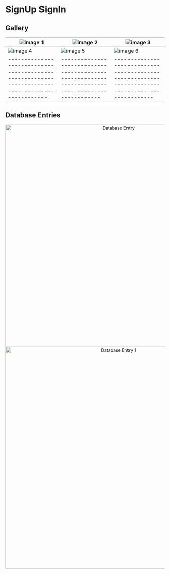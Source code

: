 
# SignUp SignIn

## Gallery

| ![image 1](https://github.com/user-attachments/assets/eeceb1fb-ec29-44b3-8547-21d22e62cbcf) | ![image 2](https://github.com/user-attachments/assets/dea7beb5-c08e-402b-b26d-d3519648bf27) | ![image 3](https://github.com/user-attachments/assets/a7991973-e3b9-4c60-99dc-51f4ba5b1812) |
|------------------------------------------------------------------------------------------------|------------------------------------------------------------------------------------------------|------------------------------------------------------------------------------------------------|
| ![image 4](https://github.com/user-attachments/assets/ade8afa4-1d79-4466-a854-a2fb9fa8ca8c) | ![image 5](https://github.com/user-attachments/assets/a15744a7-04b1-4238-a2e2-44f831753ffd) | ![image 6](https://github.com/user-attachments/assets/3158926a-ee84-4a5e-8dcd-ef9aae9e7d16) |
|------------------------------------------------------------------------------------------------|------------------------------------------------------------------------------------------------|------------------------------------------------------------------------------------------------|

## Database Entries

<div align="center">
  <img src="https://github.com/user-attachments/assets/1d81fa72-440f-4c86-bdd8-b33bfbc28609" alt="Database Entry" width="700">
  <br>
  <img src="https://github.com/user-attachments/assets/023de1b7-b270-4d39-9d50-f985dc2afb73" alt="Database Entry 1" width="700">
</div>

